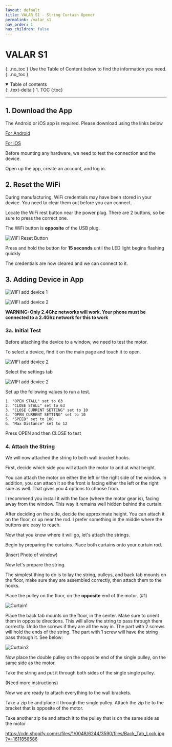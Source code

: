```yaml
---
layout: default
title: VALAR S1 - String Curtain Opener
permalink: /valar_s1
nav_order: 1
has_children: false
---
```


# VALAR S1
{: .no_toc }
Use the Table of Content below to find the information you need.
{: .no_toc }

<details open markdown="block">
  <summary>
    Table of contents
  </summary>
  {: .text-delta }
1. TOC
{:toc}
</details>

---


## 1. Download the App

The Android or iOS app is required. Please download using the links below

[For Android](https://play.google.com/store/apps/details?id=cc.blynk.appexport.morning_rod)

[For iOS](https://apps.apple.com/al/app/morningrod/id1455653248)

Before mounting any hardware, we need to test the connection and the device.

Open up the app, create an account, and log in.





## 2. Reset the WiFi

During manufacturing, WiFi credentials may have been stored in your device. You need to clear them out before you can connect.

Locate the WiFi rest button near the power plug. There are 2 buttons, so be sure to press the correct one.

The WiFi button is **opposite** of the USB plug.

![WiFi Reset Button ](https://cdn.shopify.com/s/files/1/0048/6244/3590/files/Bottom.jpg?v=1611857247)

Press and hold the button for **15 seconds** until the LED light begins flashing quickly 

The credentials are now cleared and we can connect to it.





## 3. Adding Device in App

![WIFI add device 1](https://cdn.shopify.com/s/files/1/0048/6244/3590/files/small_Screenshot1.jpg?v=1610130491)

![WIFI add device 2](https://cdn.shopify.com/s/files/1/0048/6244/3590/files/Add_New_Device.jpg?v=1610131320)

**WARNING: Only 2.4Ghz networks will work. Your phone must be connected to a 2.4Ghz network for this to work**

### 3a. Initial Test

Before attaching the device to a window, we need to test the motor. 

To select a device, find it on the main page and touch it to open.

![WIFI add device 2](https://cdn.shopify.com/s/files/1/0048/6244/3590/files/Settings_Window_3.jpg?v=1610131256)

Select the settings tab

![WIFI add device 2](https://cdn.shopify.com/s/files/1/0048/6244/3590/files/Settings_Window_2.jpg?v=1610131256)


Set up the following values to run a test. 

    1. "OPEN STALL" set to 63
    2. "CLOSE STALL" set to 63
    3. "CLOSE CURRENT SETTING" set to 10
    4. "OPEN CURRENT SETTING" set to 10
    5. "SPEED" set to 100
    6. "Max Distance" set to 12

Press OPEN and then CLOSE to test



### 4. Attach the String

We will now attached the string to both wall bracket hooks. 

First, decide which side you will attach the motor to and at what height. 

You can attach the motor on either the left or the right side of the window. In addition, you can attach it so the front is facing either the left or the right side as well. That gives you 4 options to choose from. 

I recommend you install it with the face (where the motor gear is), facing away from the window. This way it remains well hidden behind the curtain.

After deciding on the side, decide the approximate height. You can attach it on the floor, or up near the rod. I prefer something in the middle where the buttons are easy to reach. 

Now that you know where it will go, let's attach the strings. 

Begin by preparing the curtains. Place both curtains onto your curtain rod.

(Insert Photo of window)

Now let's prepare the string.

The simplest thing to do is to lay the string, pulleys, and back tab mounts on the floor, make sure they are assembled correctly, then attach them to the hooks.

Place the pulley on the floor, on the **opposite** end of the motor. (#1)

![Curtain1](https://cdn.shopify.com/s/files/1/0048/6244/3590/files/String_Setup_1.jpg?v=1611796641)



Place the back tab mounts on the floor, in the center. Make sure to orient them in opposite directions. This will allow the string to pass through them correctly. Undo the screws if they are all the way in. The part with 2 screws will hold the ends of the string. The part with 1 screw will have the string pass through it. See below:

![Curtain2](https://cdn.shopify.com/s/files/1/0048/6244/3590/files/Copy_of_String_Setup.jpg?v=1611796641)

Now place the double pulley on the opposite end of the single pulley, on the same side as the motor. 

Take the string and put it through both sides of the single single pulley.

(Need more instructions) 



Now we are ready to attach everything to the wall brackets. 

Take a zip tie and place it through the single pulley. Attach the zip tie to the bracket that is opposite of the motor.

Take another zip tie and attach it to the pulley that is on the same side as the motor





https://cdn.shopify.com/s/files/1/0048/6244/3590/files/Back_Tab_Lock.jpg?v=1611858586


